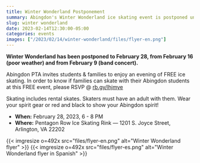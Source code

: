 ```yaml
--- 
title: Winter Wonderland Postponement
summary: Abingdon's Winter Wonderland ice skating event is postponed until Tuesday, February 28 due to rain.
slug: winter wonderland
date: 2023-02-14T12:30:00-05:00
categories: events
images: ["/2023/02/14/winter-wonderland/files/flyer-en.png"]
---
```


**Winter Wonderland has been postponed to February 28, from February 16 (poor weather) and from February 9 (band concert).**

Abingdon PTA invites students & families to enjoy an evening of FREE ice skating. In order to know if families can skate with their Abingdon students at this FREE event, please RSVP @ [rb.gy/lhjmye](https://rb.gy/lhjmye)

Skating includes rental skates. Skaters must have an adult with them. Wear your spirit gear or red and black to show your Abingdon spirit!

- **When:** February 28, 2023, 6 - 8 PM
- **Where:** Pentagon Row Ice Skating Rink — 1201 S. Joyce Street, Arlington, VA 22202

{{< imgresize o=492x src="files/flyer-en.png" alt="Winter Wonderland flyer" >}}
{{< imgresize o=492x src="files/flyer-es.png" alt="Winter Wonderland flyer in Spanish" >}}
